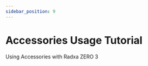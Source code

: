 ```yaml
---
sidebar_position: 9
---
```


# Accessories Usage Tutorial

Using Accessories with Radxa ZERO 3

<DocCardList />
